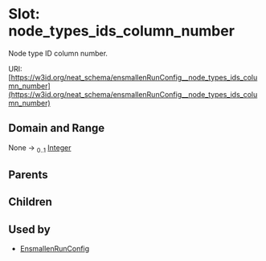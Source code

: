 
# Slot: node_types_ids_column_number


Node type ID column number.

URI: [https://w3id.org/neat_schema/ensmallenRunConfig__node_types_ids_column_number](https://w3id.org/neat_schema/ensmallenRunConfig__node_types_ids_column_number)


## Domain and Range

None &#8594;  <sub>0..1</sub> [Integer](types/Integer.md)

## Parents


## Children


## Used by

 * [EnsmallenRunConfig](EnsmallenRunConfig.md)
